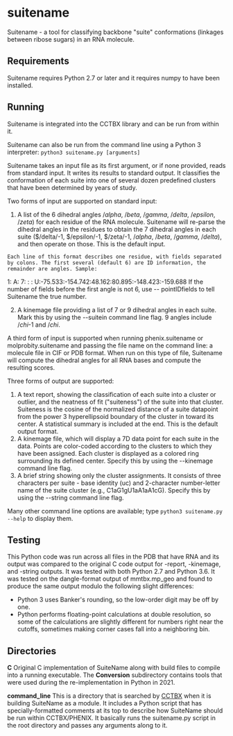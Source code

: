 # suitename
Suitename - a tool for classifying backbone "suite" conformations (linkages between ribose sugars) in an RNA molecule.

## Requirements
Suitename requires Python 2.7 or later and it requires numpy to have been installed.

## Running

Suitename is integrated into the CCTBX library and can be run from within it.

Suitename can also be run from the command line using a Python 3 interpreter: `python3 suitename.py [arguments]`

Suitename takes an input file as its first argument, or if none provided, reads from standard input. It writes its results to standard output. It classifies the conformation of each suite into one of several dozen predefined clusters that have been determined by years of study. 

Two forms of input are supported on standard input:
  1. A list of the 6 dihedral angles $/alpha$, $/beta$, $/gamma$, $/delta$, $/epsilon$, $/zeta$) for each residue of the RNA molecule. Suitename will re-parse the dihedral angles in the residues to obtain the 7 dihedral angles in each suite ($/delta/-1, $/epsilon/-1, $/zeta/-1, $/alpha$, $/beta$, $/gamma$, $/delta$), and then operate on those. This is the default input.

    Each line of this format describes one residue, with fields separated by colons. The first several (default 6) are ID information, the remainder are angles. Sample:
1: A:   7: : :  U:-75.533:-154.742:48.162:80.895:-148.423:-159.688
    If the number of fields before the first angle is not 6, use
    -- pointIDfields <n> 
    to tell Suitename the true number.

  2. A kinemage file providing a list of 7 or 9 dihedral angles in each suite. Mark this by using the --suitein command line flag. 9 angles include $/chi$-1 and $/chi$.

A third form of input is supported when running phenix.suitename or molprobity.suitename and passing the file name on the command line: a molecule file in CIF or PDB format.  When run on this type of file, Suitename will compute the dihedral angles for all RNA bases and compute the resulting scores.

Three forms of output are supported:
  1. A text report, showing the classification of each suite into a cluster or outlier, and the neatness of fit ("suiteness") of the suite into that cluster. Suiteness is the cosine of the normalized distance of a suite datapoint from the power 3 hyperellipsoid boundary of the cluster in toward its center. A statistical summary is included at the end. This is the default output format.
  2. A kinemage file, which will display a 7D data point for each suite in the data. Points are color-coded according to the clusters to which they have been assigned. Each cluster is displayed as a colored ring surrounding its defined center. Specify this by using the --kinemage command line flag.
  3. A brief string showing only the cluster assignments. It consists of three characters per suite - base identity (uc) and 2-character number-letter name of the suite cluster (e.g., C1aG1gU1aA1aA1cG). Specify this by using the --string command line flag.

Many other command line options are available; type `python3 suitename.py --help` to display them.

## Testing

This Python code was run across all files in the PDB that have RNA and its output was
compared to the original C code output for -report, -kinemage, and -string outputs.
It was tested with both Python 2.7 and Python 3.6.
It was tested on the dangle-format output of mmtbx.mp_geo and found to produce the same
output modulo the following slight differences:
- Python 3 uses Banker's rounding, so the low-order digit may be off by one.
- Python performs floating-point calculations at double resolution, so some of
the calculations are slightly different for numbers right near the cutoffs, sometimes
making corner cases fall into a neighboring bin.

## Directories

**C** Original C implementation of SuiteName along with build files to compile into a running executable.  The **Conversion** subdirectory contains tools that were used during the re-implementation in Python in 2021.

**command_line** This is a directory that is searched by [CCTBX](https://github.com/cctbx/cctbx_project) when it is building SuiteName as a module.  It includes a Python script that has specially-formatted comments at its top to describe how SuiteName should be run within CCTBX/PHENIX.  It basically runs the suitename.py script in the root directory and passes any arguments along to it.
